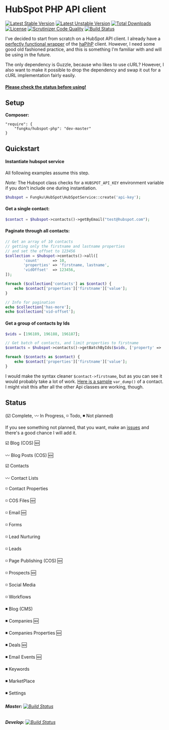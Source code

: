 # HubSpot PHP API client

[![Latest Stable Version](https://poser.pugx.org/fungku/hubspot-php/v/stable.svg)](https://packagist.org/packages/fungku/hubspot-php) [![Latest Unstable Version](https://poser.pugx.org/fungku/hubspot-php/v/unstable.svg)](https://packagist.org/packages/fungku/hubspot-php) [![Total Downloads](https://poser.pugx.org/fungku/hubspot-php/downloads.svg)](https://packagist.org/packages/fungku/hubspot-php) [![License](https://poser.pugx.org/fungku/hubspot-php/license.svg)](https://packagist.org/packages/fungku/hubspot-php) [![Scrutinizer Code Quality](https://scrutinizer-ci.com/g/fungku/hubspot-php/badges/quality-score.png?b=master)](https://scrutinizer-ci.com/g/fungku/hubspot-php/?branch=master) [![Build Status](https://travis-ci.org/fungku/hubspot-php.svg?branch=master)](https://travis-ci.org/fungku/hubspot-php)


I've decided to start from scratch on a HubSpot API client. I already have a
[perfectly functional wrapper](https://github.com/fungku/hubspot) of the [haPihP](https://github.com/HubSpot/haPiHP)
client. However, I need some good old fashioned practice, and this is something I'm familiar with and will be using
in the future.

The only dependency is Guzzle, because who likes to use cURL? However, I also want to make it possible to drop the
dependency and swap it out for a cURL implementation fairly easily.

#### [Please check the status before using!](https://github.com/fungku/hubspot-php#status)

## Setup

**Composer:**

```
"require": {
	"fungku/hubspot-php": "dev-master"
}
```

## Quickstart

#### Instantiate hubspot service

All following examples assume this step.

*Note:* The Hubspot class checks for a `HUBSPOT_API_KEY` environment variable if you don't include one during instantiation.

```php
$hubspot = Fungku\HubSpot\HubSpotService::create('api-key');
```

#### Get a single contact:

```php
$contact = $hubspot->contacts()->getByEmail("test@hubspot.com");
```

#### Paginate through all contacts:

```php
// Get an array of 10 contacts
// getting only the firstname and lastname properties
// and set the offset to 123456
$collection = $hubspot->contacts()->all([
        'count'      => 10,
        'properties' => 'firstname, lastname',
        'vidOffset'  => 123456,
]);

foreach ($collection['contacts'] as $contact) {
    echo $contact['properties']['firstname']['value'];
}

// Info for pagination
echo $collection['has-more'];
echo $collection['vid-offset'];
```

#### Get a group of contacts by Ids

```php
$vids = [196189, 196188, 196187];

// Get batch of contacts, and limit properties to firstname
$contacts = $hubspot->contacts()->getBatchByIds($vids, ['property' => 'firstname']);

foreach ($contacts as $contact) {
    echo $contact['properties']['firstname']['value'];
}
```

I would make the syntax cleaner `$contact->firstname`, but as you can see it would probably take a lot of work. [Here is a sample](https://github.com/fungku/hubspot-php/wiki/Contact-Var-Dump) `var_dump()` of a contact. I might visit this after all the other Api classes are working, though.

## Status

(:ballot_box_with_check: Complete, :wavy_dash: In Progress, :white_medium_small_square: Todo, :black_medium_small_square: Not planned)

If you see something not planned, that you want, make an [issues](https://github.com/fungku/hubspot-php/issues) and there's a good chance I will add it.

:ballot_box_with_check: Blog (COS) :new:

:wavy_dash: Blog Posts (COS) :new:

:ballot_box_with_check: Contacts

:wavy_dash: Contact Lists

:white_medium_small_square: Contact Properties

:white_medium_small_square: COS Files :new:

:white_medium_small_square: Email :new:

:white_medium_small_square: Forms

:white_medium_small_square: Lead Nurturing

:white_medium_small_square: Leads

:white_medium_small_square: Page Publishing (COS) :new:

:white_medium_small_square: Prospects :new:

:white_medium_small_square: Social Media

:white_medium_small_square: Workflows

:black_medium_small_square: Blog (CMS)

:black_medium_small_square: Companies :new:

:black_medium_small_square: Companies Properties :new:

:black_medium_small_square: Deals :new:

:black_medium_small_square: Email Events :new:

:black_medium_small_square: Keywords

:black_medium_small_square: MarketPlace

:black_medium_small_square: Settings


###### **Master:** [![Build Status](https://travis-ci.org/fungku/hubspot-php.svg?branch=master)](https://travis-ci.org/fungku/hubspot-php)

###### **Develop:** [![Build Status](https://travis-ci.org/fungku/hubspot-php.svg?branch=develop)](https://travis-ci.org/fungku/hubspot-php)
